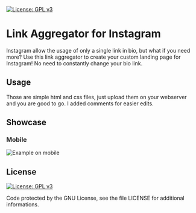 [![License: GPL v3](https://img.shields.io/badge/License-GPLv3-blue.svg)](https://www.gnu.org/licenses/gpl-3.0)
# Link Aggregator for Instagram
Instagram allow the usage of only a single link in bio, but what if you need more? Use this link aggregator to create your custom landing page for Instagram! No need to constantly change your bio link.

## Usage
Those are simple html and css files, just upload them on your webserver and you are good to go. I added comments for easier edits.

## Showcase
### Mobile
![Example on mobile](https://thumbs.gfycat.com/InformalSnarlingBarracuda-small.gif)

## License
[![License: GPL v3](https://img.shields.io/badge/License-GPLv3-blue.svg)](https://www.gnu.org/licenses/gpl-3.0)

Code protected by the GNU License, see the file LICENSE for additional informations.
